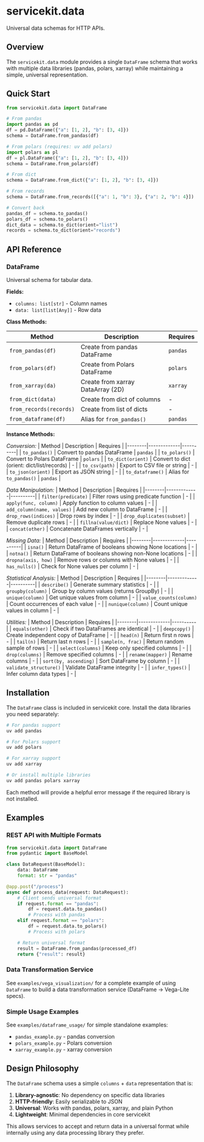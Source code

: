# servicekit.data

Universal data schemas for HTTP APIs.

## Overview

The `servicekit.data` module provides a single `DataFrame` schema that works with multiple data libraries (pandas, polars, xarray) while maintaining a simple, universal representation.

## Quick Start

```python
from servicekit.data import DataFrame

# From pandas
import pandas as pd
df = pd.DataFrame({"a": [1, 2], "b": [3, 4]})
schema = DataFrame.from_pandas(df)

# From polars (requires: uv add polars)
import polars as pl
df = pl.DataFrame({"a": [1, 2], "b": [3, 4]})
schema = DataFrame.from_polars(df)

# From dict
schema = DataFrame.from_dict({"a": [1, 2], "b": [3, 4]})

# From records
schema = DataFrame.from_records([{"a": 1, "b": 3}, {"a": 2, "b": 4}])

# Convert back
pandas_df = schema.to_pandas()
polars_df = schema.to_polars()
dict_data = schema.to_dict(orient="list")
records = schema.to_dict(orient="records")
```

## API Reference

### DataFrame

Universal schema for tabular data.

**Fields:**
- `columns: list[str]` - Column names
- `data: list[list[Any]]` - Row data

**Class Methods:**

| Method | Description | Requires |
|--------|-------------|----------|
| `from_pandas(df)` | Create from pandas DataFrame | `pandas` |
| `from_polars(df)` | Create from Polars DataFrame | `polars` |
| `from_xarray(da)` | Create from xarray DataArray (2D) | `xarray` |
| `from_dict(data)` | Create from dict of columns | - |
| `from_records(records)` | Create from list of dicts | - |
| `from_dataframe(df)` | Alias for `from_pandas()` | `pandas` |

**Instance Methods:**

*Conversion:*
| Method | Description | Requires |
|--------|-------------|----------|
| `to_pandas()` | Convert to pandas DataFrame | `pandas` |
| `to_polars()` | Convert to Polars DataFrame | `polars` |
| `to_dict(orient)` | Convert to dict (orient: dict/list/records) | - |
| `to_csv(path)` | Export to CSV file or string | - |
| `to_json(orient)` | Export as JSON string | - |
| `to_dataframe()` | Alias for `to_pandas()` | `pandas` |

*Data Manipulation:*
| Method | Description | Requires |
|--------|-------------|----------|
| `filter(predicate)` | Filter rows using predicate function | - |
| `apply(func, column)` | Apply function to column values | - |
| `add_column(name, values)` | Add new column to DataFrame | - |
| `drop_rows(indices)` | Drop rows by index | - |
| `drop_duplicates(subset)` | Remove duplicate rows | - |
| `fillna(value/dict)` | Replace None values | - |
| `concat(other)` | Concatenate DataFrames vertically | - |

*Missing Data:*
| Method | Description | Requires |
|--------|-------------|----------|
| `isna()` | Return DataFrame of booleans showing None locations | - |
| `notna()` | Return DataFrame of booleans showing non-None locations | - |
| `dropna(axis, how)` | Remove rows or columns with None values | - |
| `has_nulls()` | Check for None values per column | - |

*Statistical Analysis:*
| Method | Description | Requires |
|--------|-------------|----------|
| `describe()` | Generate summary statistics | - |
| `groupby(column)` | Group by column values (returns GroupBy) | - |
| `unique(column)` | Get unique values from column | - |
| `value_counts(column)` | Count occurrences of each value | - |
| `nunique(column)` | Count unique values in column | - |

*Utilities:*
| Method | Description | Requires |
|--------|-------------|----------|
| `equals(other)` | Check if two DataFrames are identical | - |
| `deepcopy()` | Create independent copy of DataFrame | - |
| `head(n)` | Return first n rows | - |
| `tail(n)` | Return last n rows | - |
| `sample(n, frac)` | Return random sample of rows | - |
| `select(columns)` | Keep only specified columns | - |
| `drop(columns)` | Remove specified columns | - |
| `rename(mapper)` | Rename columns | - |
| `sort(by, ascending)` | Sort DataFrame by column | - |
| `validate_structure()` | Validate DataFrame integrity | - |
| `infer_types()` | Infer column data types | - |

## Installation

The `DataFrame` class is included in servicekit core. Install the data libraries you need separately:

```bash
# For pandas support
uv add pandas

# For Polars support
uv add polars

# For xarray support
uv add xarray

# Or install multiple libraries
uv add pandas polars xarray
```

Each method will provide a helpful error message if the required library is not installed.

## Examples

### REST API with Multiple Formats

```python
from servicekit.data import DataFrame
from pydantic import BaseModel

class DataRequest(BaseModel):
    data: DataFrame
    format: str = "pandas"

@app.post("/process")
async def process_data(request: DataRequest):
    # Client sends universal format
    if request.format == "pandas":
        df = request.data.to_pandas()
        # Process with pandas
    elif request.format == "polars":
        df = request.data.to_polars()
        # Process with polars

    # Return universal format
    result = DataFrame.from_pandas(processed_df)
    return {"result": result}
```

### Data Transformation Service

See `examples/vega_visualization/` for a complete example of using `DataFrame` to build a data transformation service (DataFrame → Vega-Lite specs).

### Simple Usage Examples

See `examples/dataframe_usage/` for simple standalone examples:
- `pandas_example.py` - pandas conversion
- `polars_example.py` - Polars conversion
- `xarray_example.py` - xarray conversion

## Design Philosophy

The `DataFrame` schema uses a simple `columns` + `data` representation that is:

1. **Library-agnostic**: No dependency on specific data libraries
2. **HTTP-friendly**: Easily serializable to JSON
3. **Universal**: Works with pandas, polars, xarray, and plain Python
4. **Lightweight**: Minimal dependencies in core servicekit

This allows services to accept and return data in a universal format while internally using any data processing library they prefer.
